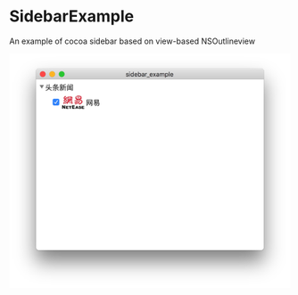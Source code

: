 # SidebarExample
An example of cocoa sidebar based on view-based NSOutlineview


![alt tag](https://github.com/ZHANGneuro/SidebarExample/blob/master/sidebar_example/Snip20170222_32.png?raw=true)
